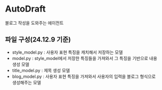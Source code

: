 # AutoDraft 
블로그 작성을 도와주는 에이전트

## 파일 구성(24.12.9 기준)
- style_model.py : 사용자 표현 특징을 캐치해서 저장하는 모델
- model.py : style_model에서 저장한 특징들을 가져와서 그 특징을 기반으로 내용 생성 모델
- title_model.py : 제목 생성 모델
- blog_model.py : 사용자 표현 특징을 가져와서 사용자의 입력을 블로그 형식으로 생성해주는 모델
